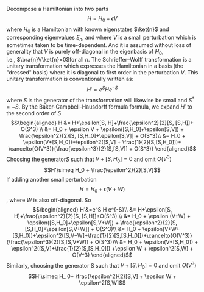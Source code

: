 Decompose a Hamiltonian into two parts
$$H=H_0+\epsilon V$$
where $H_0$ is a Hamiltonian with known eigenstates $\ket{n}$ and corresponding eigenvalues $E_n$, and where $V$ is a small perturbation which is sometimes taken to be time-dependent. And it is assumed without loss of generality that $V$ is purely off-diagonal in the eigenbasis of $H_0$, i.e., $\bra{n}V\ket{n}=0$for all $n$. The Schrieffer–Wolff transformation is a unitary transformation which expresses the Hamiltonian in a basis (the "dressed" basis) where it is diagonal to first order in the perturbation $V$. This unitary transformation is conventionally written as:
$$H'=e^S H e^{-S}$$
where $S$ is the generator of the transformation will likewise be small and $S^{\dagger} = -S$. By the Baker-Campbell-Hausdorff formula formula, we expand $H'$ to the second order of $S$
$$\begin{aligned}
H'&= H+\epsilon[S, H]+\frac{\epsilon^2}{2}[S, [S,H]]+ O(S^3) \\
&= H_0 + \epsilon V + \epsilon([S,H_0]+\epsilon[S,V]) + \frac{\epsilon^2}{2}[S, [S,H_0]+\epsilon[S,V]] + O(S^3)\\
&= H_0 + \epsilon(V+[S,H_0])+\epsilon^2([S,V] + \frac{1}{2}[S,[S,H_0]])+ \cancelto{O(V^3)}{\frac{\epsilon^3}{2}[S,[S,V]] + O(S^3)}
\end{aligned}$$
Choosing the generator$S$ such that $V+[S,H_0]=0$ and omit $O(V^3)$
$$H'\simeq H_0 + \frac{\epsilon^2}{2}[S,V]$$
If adding another small perturbation
$$H=H_0+\epsilon (V+W)$$, where $W$ is also off-diagonal. So
$$\begin{aligned}
H'&=e^S H e^{-S}\\
&= H+\epsilon[S, H]+\frac{\epsilon^2}{2}[S, [S,H]]+O(S^3) \\
&= H_0 + \epsilon (V+W) + \epsilon([S,H_0]+\epsilon[S,V+W]) + \frac{\epsilon^2}{2}[S, [S,H_0]+\epsilon[S,V+W]] + O(S^3)\\
&= H_0 + \epsilon(V+W+[S,H_0])+\epsilon^2([S,V+W]+\frac{1}{2}[S,[S,H_0]])+\cancelto{O(V^3)}{\frac{\epsilon^3}{2}[S,[S,V+W]] + O(S^3)}\\
&= H_0 + \epsilon(V+[S,H_0]) + \epsilon^2([S,V]+\frac{1}{2}[S,[S,H_0]]) +\epsilon W + \epsilon^2[S,W] + O(V^3)
\end{aligned}$$
Similarly, choosing the generator S such that $V+[S,H_0]=0$ and omit $O(V^3)$
$$H'\simeq H_ 0+ \frac{\epsilon^2}{2}[S,V] + \epsilon W + \epsilon^2[S,W]$$